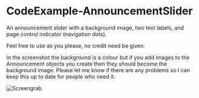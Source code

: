 # CodeExample-AnnouncementSlider
An announcement slider with a background image, two text labels, and page control indicator (navigation dots). 

Feel free to use as you please, no credit need be given.

In the screenshot the background is a colour but if you add images to the Announcement objects you create then they should become the background image. Please let me know if there are any problems so I can keep this up to date for people who need it.

![Screengrab](AnnouncementSlider/screengrab.png) 